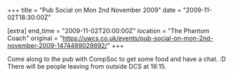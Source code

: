 +++
title = "Pub Social on Mon 2nd November 2009"
date = "2009-11-02T18:30:00Z"

[extra]
end_time = "2009-11-02T20:00:00Z"
location = "The Phantom Coach"
original = "https://uwcs.co.uk/events/pub-social-on-mon-2nd-november-2009-1474489029892/"
+++

Come along to the pub with CompSoc to get some food and have a chat. :D There will be people leaving from outside DCS at 18:15.

